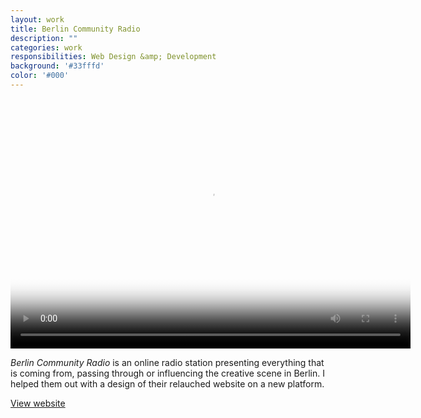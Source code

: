 ```yaml
---
layout: work
title: Berlin Community Radio
description: ""
categories: work
responsibilities: Web Design &amp; Development
background: '#33fffd'
color: '#000'
---
```


<div>
  <video id="marfa" class="browser_img" title="Berlin Community Radio"
    preload="auto" width="640" height="400" poster="{{ site.root }}/work/bcr/bcr.png" data-setup="{}">
    <source src="{{ site.root }}/work/bcr/bcr.mp4" type='video/mp4'>
    <source src="{{ site.root }}/work/bcr/bcr.webm" type='video/webm'>
  </video>
</div>

<em>Berlin Community Radio</em> is an online radio station presenting everything that is coming from, passing through or influencing the creative scene in Berlin. I helped them out with a design of their relauched website on a new platform.

<a href="http://berlincommunityradio.com" class="button" rel="external">View website</a>

